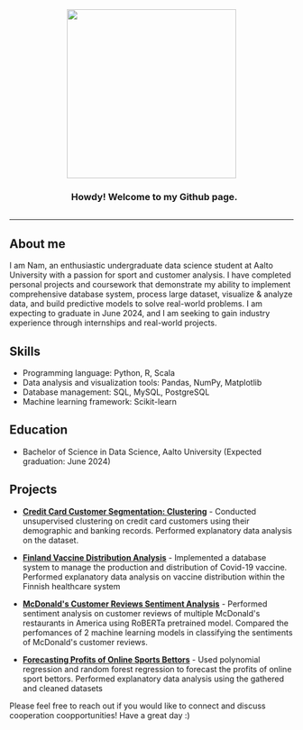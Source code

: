 <div style="text-align: center;">
  <img src='https://media.giphy.com/media/3oFzlW8dht4DdvwBqg/giphy.gif' width='300px' style='display: inline-block; vertical-align: middle;'>
  <h3 style='display: inline-block; vertical-align: middle; margin-left: 10px;'> Howdy! Welcome to my Github page.</h3>
</div>

 <!-- About section -->

---
## About me

I am Nam, an enthusiastic undergraduate data science student at Aalto University with a passion for sport and customer analysis. I have completed personal projects and coursework that demonstrate my ability to implement comprehensive database system, process large dataset, visualize & analyze data, and build predictive models to solve real-world problems. I am expecting to graduate in June 2024, and I am seeking to gain industry experience through internships and real-world projects.

## Skills
- Programming language: Python, R, Scala
- Data analysis and visualization tools: Pandas, NumPy, Matplotlib
- Database management: SQL, MySQL, PostgreSQL
- Machine learning framework: Scikit-learn

## Education
- Bachelor of Science in Data Science, Aalto University (Expected graduation: June 2024)
  
## Projects
-  [**Credit Card Customer Segmentation: Clustering**](https://github.com/NamBui43/Credit-Card-Customer-Segmentation-Clustering) - Conducted unsupervised clustering on credit card customers using their demographic and banking records. Performed explanatory data analysis on the dataset.

-  [**Finland Vaccine Distribution Analysis**](https://github.com/NamBui43/Finland-Vaccine-Distribution-Analysis) - Implemented a database system to manage the production and distribution of Covid-19 vaccine. Performed explanatory data analysis on vaccine distribution within the Finnish healthcare system

-   [**McDonald's Customer Reviews Sentiment Analysis**](https://github.com/NamBui43/McDonald-Customer-Reviews-Sentiment-Analysis-using-RoBERTa/tree/main) - Performed sentiment analysis on customer reviews of multiple McDonald's restaurants in America using RoBERTa pretrained model. Compared the perfomances of 2 machine learning models in classifying the sentiments of McDonald's customer reviews. 

- [**Forecasting Profits of Online Sports Bettors**](https://github.com/NamBui43/Predicting-Profits-Of-Online-Sport-Bettors-) - Used polynomial regression and random forest regression to forecast the profits of online sport bettors. Performed explanatory data analysis using the gathered and cleaned datasets


Please feel free to reach out if you would like to connect and discuss cooperation coopportunities! Have a great day :)

